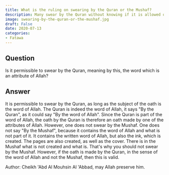 ```yaml
---
title: What is the ruling on swearing by the Quran or the Mushaf?
description: Many swear by the Quran without knowing if it is allowed or not
image: swearing-by-the-quran-or-the-mushaf.jpg
draft: False
date: 2020-07-13
categories:
- Fatawa
---
```


## Question

Is it permissible to swear by the Quran, meaning by this, the word which is an attribute
of Allah?

## Answer

It is permissible to swear by the Quran, as long as the subject of the oath is the word of
Allah. The Quran is indeed the word of Allah, it says "By the Quran", as it could say "By
the word of Allah". Since the Quran is part of the word of Allah, the oath by the Quran is
therefore an oath made by one of the attributes of Allah. However, one does not swear by
the Mushaf. One does not say "By the Mushaf", because it contains the word of Allah and
what is not part of it. It contains the written word of Allah, but also the ink, which is
created. The pages are also created, as well as the cover. There is in the Mushaf what is
not created and what is. That's why you should not swear by the Mushaf. However, if the
oath is made by the Quran, in the sense of the word of Allah and not the Mushaf, then this
is valid.

Author: Cheikh 'Abd Al Mouhsin Al 'Abbad, may Allah preserve him.